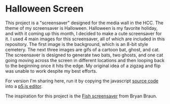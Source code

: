 # Halloween Screen

This project is a "screensaver" designed for the media wall in the HCC. The theme of my screensaver is Halloween. Halloween is my favorite holiday, and with it coming up this month, I decided to make a cute screensaver for it. I used 4 main images for this screensaver, all of which are included in this repository. The first image is the background, which is an 8-bit style cemetery. The next three images are gifs of a cartoon bat, ghost, and cat. The screensaver is designed to generate two bats, two ghosts, and one cat going moving across the screen in different locations and then looping back to the beginning once it hits the edge. My original idea of a zigzag and flip was unable to work despite my best efforts.

For version I'm sharing here, run it by copying the javascript [source code](halloweenscreen.js) into a [p5.js editor](http://editor.p5js.org). 

The inspiration for this project is the [Fish screensaver](https://www.bryanbraun.com/after-dark-css/all/fish.html) from Bryan Braun.
